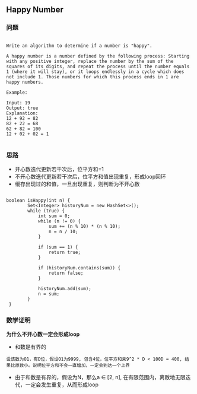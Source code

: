 ## Happy Number

### 问题

```

Write an algorithm to determine if a number is "happy".

A happy number is a number defined by the following process: Starting with any positive integer, replace the number by the sum of the squares of its digits, and repeat the process until the number equals 1 (where it will stay), or it loops endlessly in a cycle which does not include 1. Those numbers for which this process ends in 1 are happy numbers.

Example: 

Input: 19
Output: true
Explanation: 
12 + 92 = 82
82 + 22 = 68
62 + 82 = 100
12 + 02 + 02 = 1


```

### 思路

* 开心数迭代更新若干次后，位平方和=1
* 不开心数迭代更新若干次后，位平方和值出现重复，形成loop回环
* 缓存出现过的和值，一旦出现重复，则判断为不开心数

```

boolean isHappy(int n) {
        Set<Integer> historyNum = new HashSet<>();
        while (true) {
            int sum = 0;
            while (n != 0) {
                sum += (n % 10) * (n % 10);
                n = n / 10;
            }

            if (sum == 1) {
                return true;
            }

            if (historyNum.contains(sum)) {
                return false;
            }

            historyNum.add(sum);
            n = sum;
        }
 }

```

### 数学证明

**为什么不开心数一定会形成loop**

* 和数是有界的

```
设该数为O1，有D位，假设O1为9999, 包含4位，位平方和未9^2 * D < 100D = 400, 结果比原数小。说明位平方和不会一直增加，一定会到达一个上界

```

* 由于和数是有界的，假设为N，那么a ∈ [2, n], 在有限范围内，离散地无限迭代，一定会发生重复，从而形成loop

